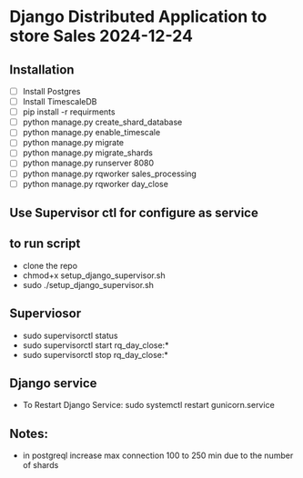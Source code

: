 #  Django Distributed  Application to store Sales 2024-12-24
##  Installation
- [ ] Install Postgres
- [ ] Install TimescaleDB
- [ ] pip install -r requirments
- [ ] python manage.py create_shard_database
- [ ] python manage.py enable_timescale
- [ ] python manage.py migrate
- [ ] python manage.py migrate_shards
- [ ] python manage.py runserver 8080
- [ ] python manage.py rqworker sales_processing
- [ ] python manage.py rqworker day_close

## Use Supervisor ctl for configure as service

## to run script

- clone the repo
- chmod+x setup_django_supervisor.sh
- sudo ./setup_django_supervisor.sh

## Superviosor
- sudo supervisorctl status
- sudo supervisorctl start rq_day_close:*
- sudo supervisorctl stop rq_day_close:*

## Django service
 - To Restart Django Service: sudo systemctl restart gunicorn.service

## Notes:
- in postgreql increase max connection 100 to 250 min due to the number of shards